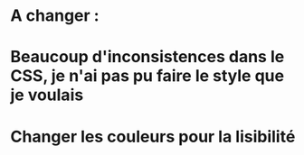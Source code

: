 # A changer : 

# Beaucoup d'inconsistences dans le CSS, je n'ai pas pu faire le style que je voulais
# Changer les couleurs pour la lisibilité